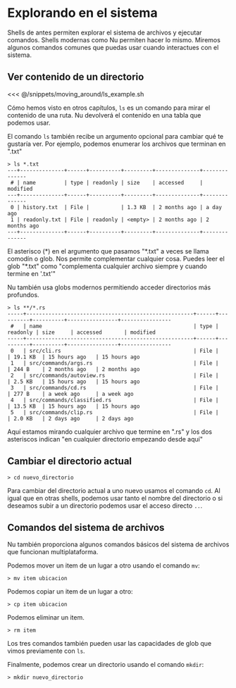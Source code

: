 # Explorando en el sistema

Shells de antes permiten explorar el sistema de archivos y ejecutar comandos. Shells modernas como Nu permiten hacer lo mismo. Miremos algunos comandos comunes que puedas usar cuando interactues con el sistema.

## Ver contenido de un directorio

<<< @/snippets/moving_around/ls_example.sh

Cómo hemos visto en otros capítulos, `ls` es un comando para mirar el contenido de una ruta. Nu devolverá el contenido en una tabla que podemos usar.

El comando `ls` también recibe un argumento opcional para cambiar qué te gustaría ver. Por ejemplo, podemos enumerar los archivos que terminan en ".txt"

```
> ls *.txt
---+--------------+------+----------+---------+--------------+--------------
 # | name         | type | readonly | size    | accessed     | modified 
---+--------------+------+----------+---------+--------------+--------------
 0 | history.txt  | File |          | 1.3 KB  | 2 months ago | a day ago 
 1 | readonly.txt | File | readonly | <empty> | 2 months ago | 2 months ago 
---+--------------+------+----------+---------+--------------+--------------
```

El asterisco  (\*) en el argumento que pasamos "\*.txt" a veces se llama comodín o glob. Nos permite complementar cualquier cosa. Puedes leer el glob "\*.txt" como "complementa cualquier archivo siempre y cuando termine en '.txt'"

Nu también usa globs modernos permitiendo acceder directorios más profundos.

```
> ls **/*.rs
-----+-----------------------------------------------------+------+----------+----------+----------------+----------------
 #   | name                                                | type | readonly | size     | accessed       | modified 
-----+-----------------------------------------------------+------+----------+----------+----------------+----------------
 0   | src/cli.rs                                          | File |          | 19.1 KB  | 15 hours ago   | 15 hours ago 
 1   | src/commands/args.rs                                | File |          | 244 B    | 2 months ago   | 2 months ago 
 2   | src/commands/autoview.rs                            | File |          | 2.5 KB   | 15 hours ago   | 15 hours ago 
 3   | src/commands/cd.rs                                  | File |          | 277 B    | a week ago     | a week ago 
 4   | src/commands/classified.rs                          | File |          | 13.5 KB  | 15 hours ago   | 15 hours ago 
 5   | src/commands/clip.rs                                | File |          | 2.0 KB   | 2 days ago     | 2 days ago
 ```
 
 Aquí estamos mirando cualquier archivo que termine en ".rs" y los dos asteriscos indican "en cualquier directorio empezando desde aquí"

## Cambiar el directorio actual

```
> cd nuevo_directorio
```

Para cambiar del directorio actual a uno nuevo usamos el comando `cd`. Al igual que en otras shells, podemos usar tanto el nombre del directorio o si deseamos subir a un directorio podemos usar el acceso directo `..`.

## Comandos del sistema de archivos

Nu también proporciona algunos comandos básicos del sistema de archivos que funcionan multiplataforma.

Podemos mover un item de un lugar a otro usando el comando `mv`:

```
> mv item ubicacion
```

Podemos copiar un item de un lugar a otro:

```
> cp item ubicacion
```

Podemos eliminar un item.

```
> rm item
```

Los tres comandos también pueden usar las capacidades de glob que vimos previamente con `ls`.

Finalmente, podemos crear un directorio usando el comando `mkdir`:

```
> mkdir nuevo_directorio
```

